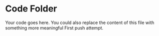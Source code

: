 # Code Folder 

Your code goes here. You could also replace the content of this file with something more meaningful
First push attempt.